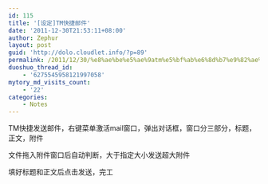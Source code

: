 ```yaml
---
id: 115
title: '[设定]TM快捷邮件'
date: '2011-12-30T21:53:11+08:00'
author: Zephur
layout: post
guid: 'http://dolo.cloudlet.info/?p=89'
permalink: /2011/12/30/%e8%ae%be%e5%ae%9atm%e5%bf%ab%e6%8d%b7%e9%82%ae%e4%bb%b6/
duoshuo_thread_id:
    - '6275545958121997058'
mytory_md_visits_count:
    - '22'
categories:
    - Notes
---
```


TM快捷发送邮件，右键菜单激活mail窗口，弹出对话框，窗口分三部分，标题，正文，附件

文件拖入附件窗口后自动判断，大于指定大小发送超大附件

填好标题和正文后点击发送，完工